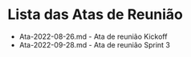 # Lista das Atas de Reunião

* Ata-2022-08-26.md - Ata de reunião Kickoff
* Ata-2022-09-28.md - Ata de reunião Sprint 3

